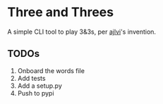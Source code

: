 # Three and Threes

A simple CLI tool to play 3&3s, per [ajlvi](http://www.ajlvi.net/)'s invention.

## TODOs

1. Onboard the words file
2. Add tests
3. Add a setup.py
4. Push to pypi
